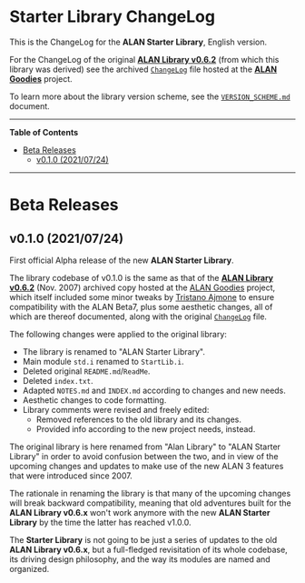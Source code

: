 # Starter Library ChangeLog

This is the ChangeLog for the __ALAN Starter Library__, English version.

For the ChangeLog of the original __[ALAN Library v0.6.2]__ (from which this library was derived) see the archived [`ChangeLog`][ChangeLog] file hosted at the __[ALAN Goodies]__ project.

To learn more about the library version scheme, see the [`VERSION_SCHEME.md`][VERSION_SCHEME.md] document.

-----

**Table of Contents**

<!-- MarkdownTOC autolink="true" bracket="round" autoanchor="false" lowercase="only_ascii" uri_encoding="true" levels="1,2" -->

- [Beta Releases](#beta-releases)
    - [v0.1.0 \(2021/07/24\)](#v010-20210724)

<!-- /MarkdownTOC -->

-----


# Beta Releases

## v0.1.0 (2021/07/24)

First official Alpha release of the new __ALAN Starter Library__.

The library codebase of v0.1.0 is the same as that of the __[ALAN Library v0.6.2]__ (Nov. 2007) archived copy hosted at the [ALAN Goodies] project, which itself included some minor tweaks by [Tristano Ajmone] to ensure compatibility with the ALAN Beta7, plus some aesthetic changes, all of which are thereof documented, along with the original [`ChangeLog`][ChangeLog] file.

The following changes were applied to the original library:

- The library is renamed to "ALAN Starter Library".
- Main module `std.i` renamed to `StartLib.i`.
- Deleted original `README.md`/`ReadMe`.
- Deleted `index.txt`.
- Adapted `NOTES.md` and `INDEX.md` according to changes and new needs.
- Aesthetic changes to code formatting.
- Library comments were revised and freely edited:
    + Removed references to the old library and its changes.
    + Provided info according to the new project needs, instead.

The original library is here renamed from "Alan Library" to "ALAN Starter Library" in order to avoid confusion between the two, and in view of the upcoming changes and updates to make use of the new ALAN&nbsp;3 features that were introduced since 2007.

The rationale in renaming the library is that many of the upcoming changes will break backward compatibility, meaning that old adventures built for the __ALAN Library v0.6.x__ won't work anymore with the new __ALAN Starter Library__ by the time the latter has reached v1.0.0.

The __Starter Library__ is not going to be just a series of updates to the old __ALAN Library v0.6.x__, but a full-fledged revisitation of its whole codebase, its driving design philosophy, and the way its modules are named and organized.


<!-----------------------------------------------------------------------------
                               REFERENCE LINKS
------------------------------------------------------------------------------>

[Semantic Versioning 2.0.0]: https://semver.org "Semantic Versioning website"

[ALAN Goodies]: https://github.com/alan-if/alan-goodies "Visit the ALAN Goodies repository on GitHub"

[ALAN Library v0.6.2]: https://github.com/alan-if/alan-goodies/tree/master/libs/ALAN-Library_0.6 "View the original ALAN Library v0.6.2 at the ALAN Goodies repository"

[ChangeLog]: https://github.com/alan-if/alan-goodies/blob/master/libs/ALAN-Library_0.6/ChangeLog "View ALAN Library v0.6.2 ChangeLog at the ALAN Goodies project"

<!-- Issues & Discussion -->

[Discussion #14]: https://github.com/alan-if/alan-i18n/discussions/14 "See Discussion #14 — Libraries Version Scheme"

<!-- project files and folders -->

[VERSION_SCHEME.md]: ../../VERSION_SCHEME.md "Read 'Library Version Scheme' documentation"

<!-- people and organizations -->

[Alan IF Development team]: https://github.com/alan-if "Visit the Alan Interactive Fiction Development team organization on GitHub"

[Anssi Räisänen]: https://github.com/AnssiR66 "View Anssi Räisänen's GitHub profile"
[Tristano Ajmone]: https://github.com/tajmone "View Tristano Ajmone's GitHub profile"
[Thomas Nilefalk]: https://github.com/thoni56 "View Thomas Nilefalk's GitHub profile"

<!-- EOF -->
